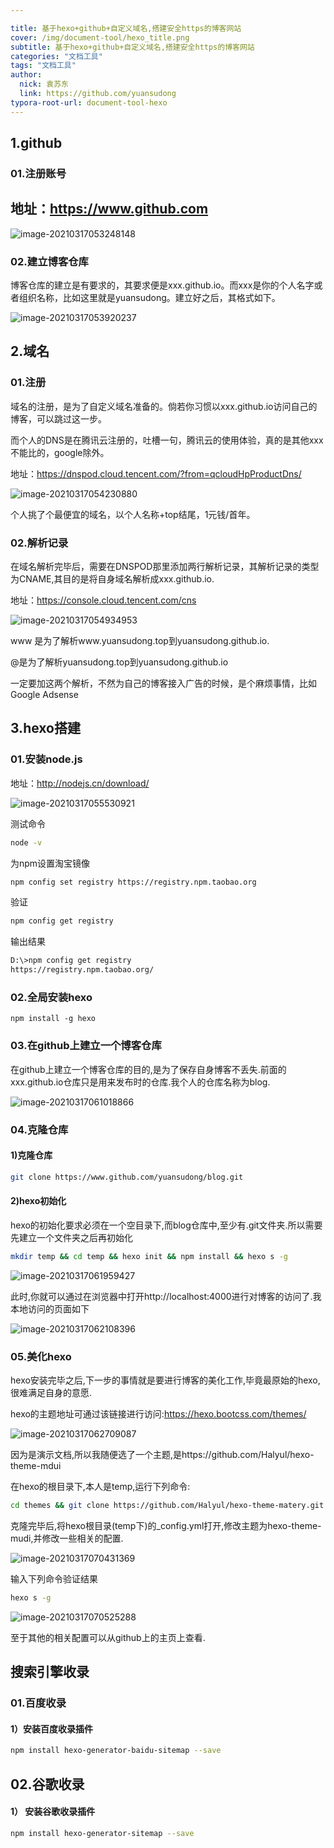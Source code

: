 ```yaml
---

title: 基于hexo+github+自定义域名,搭建安全https的博客网站
cover: /img/document-tool/hexo_title.png
subtitle: 基于hexo+github+自定义域名,搭建安全https的博客网站
categories: "文档工具"
tags: "文档工具"
author:
  nick: 袁苏东
  link: https://github.com/yuansudong
typora-root-url: document-tool-hexo
---
```


## 1.github

### 01.注册账号

## 地址：https://www.github.com

![image-20210317053248148](/image-20210317053248148.png)

### 02.建立博客仓库



博客仓库的建立是有要求的，其要求便是xxx.github.io。而xxx是你的个人名字或者组织名称，比如这里就是yuansudong。建立好之后，其格式如下。

![image-20210317053920237](/image-20210317053920237.png)



## 2.域名



### 01.注册



域名的注册，是为了自定义域名准备的。倘若你习惯以xxx.github.io访问自己的博客，可以跳过这一步。

而个人的DNS是在腾讯云注册的，吐槽一句，腾讯云的使用体验，真的是其他xxx不能比的，google除外。

地址：https://dnspod.cloud.tencent.com/?from=qcloudHpProductDns/

![image-20210317054230880](/image-20210317054230880.png)

个人挑了个最便宜的域名，以个人名称+top结尾，1元钱/首年。



### 02.解析记录



在域名解析完毕后，需要在DNSPOD那里添加两行解析记录，其解析记录的类型为CNAME,其目的是将自身域名解析成xxx.github.io.

地址：https://console.cloud.tencent.com/cns

![image-20210317054934953](/image-20210317054934953.png)

www 是为了解析www.yuansudong.top到yuansudong.github.io.

@是为了解析yuansudong.top到yuansudong.github.io

一定要加这两个解析，不然为自己的博客接入广告的时候，是个麻烦事情，比如Google Adsense



## 3.hexo搭建

### 01.安装node.js

地址：http://nodejs.cn/download/

![image-20210317055530921](/image-20210317055530921.png)



测试命令

```bash
node -v
```

为npm设置淘宝镜像

```bash
npm config set registry https://registry.npm.taobao.org
```

验证

```bash
npm config get registry 
```

输出结果

```bash
D:\>npm config get registry
https://registry.npm.taobao.org/
```

### 02.全局安装hexo

```
npm install -g hexo
```

### 03.在github上建立一个博客仓库

在github上建立一个博客仓库的目的,是为了保存自身博客不丢失.前面的xxx.github.io仓库只是用来发布时的仓库.我个人的仓库名称为blog.

![image-20210317061018866](/image-20210317061018866.png)

### 04.克隆仓库

#### 1)克隆仓库

```bash
git clone https://www.github.com/yuansudong/blog.git
```

#### 2)hexo初始化

hexo的初始化要求必须在一个空目录下,而blog仓库中,至少有.git文件夹.所以需要先建立一个文件夹之后再初始化

```bash
mkdir temp && cd temp && hexo init && npm install && hexo s -g	
```

![image-20210317061959427](/image-20210317061959427.png)

此时,你就可以通过在浏览器中打开http://localhost:4000进行对博客的访问了.我本地访问的页面如下

![image-20210317062108396](/image-20210317062108396.png)

### 05.美化hexo

hexo安装完毕之后,下一步的事情就是要进行博客的美化工作,毕竟最原始的hexo,很难满足自身的意愿.

hexo的主题地址可通过该链接进行访问:https://hexo.bootcss.com/themes/

![image-20210317062709087](/image-20210317062709087.png)

因为是演示文档,所以我随便选了一个主题,是https://github.com/Halyul/hexo-theme-mdui

在hexo的根目录下,本人是temp,运行下列命令:

```bash
cd themes && git clone https://github.com/Halyul/hexo-theme-matery.git
```



克隆完毕后,将hexo根目录(temp下)的_config.yml打开,修改主题为hexo-theme-mudi,并修改一些相关的配置.

![image-20210317070431369](/image-20210317070431369.png)



输入下列命令验证结果

```bash
hexo s -g
```

![image-20210317070525288](/image-20210317070525288.png)

至于其他的相关配置可以从github上的主页上查看.



## 搜索引擎收录

### 01.百度收录

#### 1）安装百度收录插件

```bash
npm install hexo-generator-baidu-sitemap --save
```



## 02.谷歌收录

#### 1） 安装谷歌收录插件

```bash
npm install hexo-generator-sitemap --save
```

